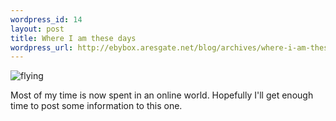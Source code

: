 ```yaml
--- 
wordpress_id: 14
layout: post
title: Where I am these days
wordpress_url: http://ebybox.aresgate.net/blog/archives/where-i-am-these-days/
---
```

<p><img src="/blog/stuff/fly.jpg" alt="flying" /></p>
<p>Most of my time is now spent in an online world. Hopefully I'll get enough time to post some information to this one.</p>
